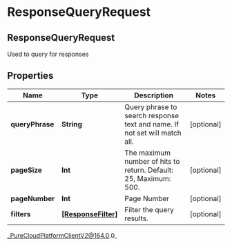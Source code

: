 # ResponseQueryRequest

## ResponseQueryRequest
Used to query for responses

## Properties

|Name | Type | Description | Notes|
|------------ | ------------- | ------------- | -------------|
| **queryPhrase** | **String** | Query phrase to search response text and name. If not set will match all. | [optional] |
| **pageSize** | **Int** | The maximum number of hits to return. Default: 25, Maximum: 500. | [optional] |
| **pageNumber** | **Int** | Page Number | [optional] |
| **filters** | [**[ResponseFilter]**](ResponseFilter) | Filter the query results. | [optional] |



_PureCloudPlatformClientV2@164.0.0_
